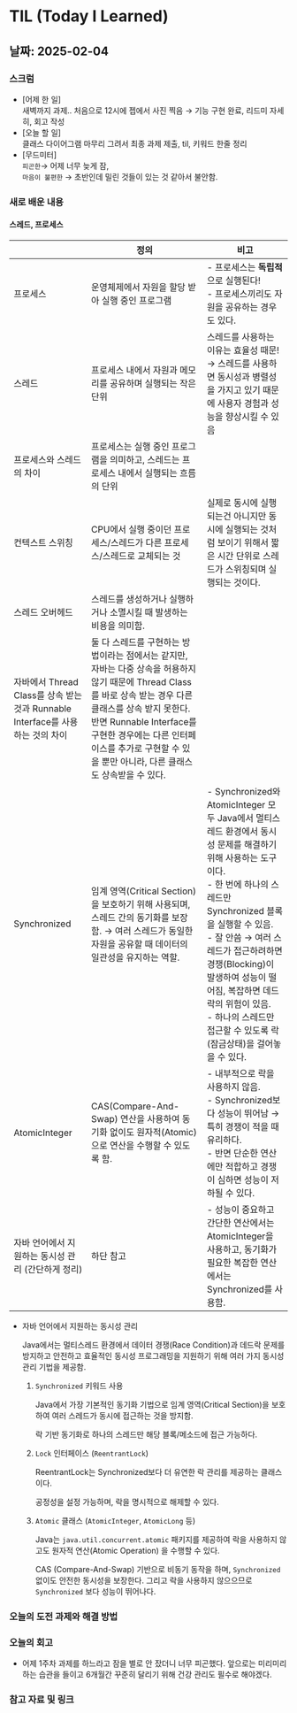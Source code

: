 # TIL (Today I Learned)

## 날짜: 2025-02-04

### 스크럼
- [어제 한 일] <br> 
새벽까지 과제.. 처음으로 12시에 젭에서 사진 찍음 → 기능 구현 완료, 리드미 자세히, 회고 작성
- [오늘 할 일] <br> 
클래스 다이어그램 마무리 그려서 최종 과제 제출, til, 키워드 한줄 정리
- [무드미터] <br> 
`피곤한`→ 어제 너무 늦게 잠,
  <br>`마음이 불편한` → 초반인데 밀린 것들이 있는 것 같아서 불안함.

### 새로 배운 내용
#### 스레드, 프로세스
|                                                            | 정의                                                                                                                                                                                  | 비고                                                                                                                                                                                                                                                  |
|------------------------------------------------------------|-------------------------------------------------------------------------------------------------------------------------------------------------------------------------------------|-----------------------------------------------------------------------------------------------------------------------------------------------------------------------------------------------------------------------------------------------------|
| 프로세스                                                       | 운영체제에서 자원을 할당 받아 실행 중인 프로그램                                                                                                                                                         | - 프로세스는 **독립적**으로 실행된다! <br>- 프로세스끼리도 자원을 공유하는 경우도 있다.                                                                                                                                                                                              |
| 스레드                                                        | 프로세스 내에서 자원과 메모리를 공유하며 실행되는 작은 단위                                                                                                                                                   | 스레드를 사용하는 이유는 효율성 때문! → 스레드를 사용하면 동시성과 병렬성을 가지고 있기 때문에 사용자 경험과 성능을 향상시킬 수 있음                                                                                                                                                                        |
| 프로세스와 스레드의 차이                                              | 프로세스는 실행 중인 프로그램을 의미하고, 스레드는 프로세스 내에서 실행되는 흐름의 단위                                                                                                                                   |                                                                                                                                                                                                                                                     |
| 컨텍스트 스위칭                                                   | CPU에서 실행 중이던 프로세스/스레드가 다른 프로세스/스레드로 교체되는 것                                                                                                                                          | 실제로 동시에 실행되는건 아니지만 동시에 실행되는 것처럼 보이기 위해서 짧은 시간 단위로 스레드가 스위칭되며 실행되는 것이다.                                                                                                                                                                              |
| 스레드 오버헤드                                                   | 스레드를 생성하거나 실행하거나 소멸시킬 때 발생하는 비용을 의미함.                                                                                                                                               |                                                                                                                                                                                                                                                     |
| 자바에서 Thread Class를 상속 받는 것과 Runnable Interface를 사용하는 것의 차이 | 둘 다 스레드를 구현하는 방법이라는 점에서는 같지만, 자바는 다중 상속을 허용하지 않기 때문에 Thread Class를 바로 상속 받는 경우 다른 클래스를 상속 받지 못한다. 반면 Runnable Interface를 구현한 경우에는 다른 인터페이스를 추가로 구현할 수 있을 뿐만 아니라, 다른 클래스도 상속받을 수 있다. |                                                                                                                                                                                                                                                     |
| Synchronized                                               | 임계 영역(Critical Section)을 보호하기 위해 사용되며, 스레드 간의 동기화를 보장함. → 여러 스레드가 동일한 자원을 공유할 때 데이터의 일관성을 유지하는 역할.                                                                                  | - Synchronized와 AtomicInteger 모두 Java에서 멀티스레드 환경에서 동시성 문제를 해결하기 위해 사용하는 도구이다. <br>- 한 번에 하나의 스레드만 Synchronized 블록을 실행할 수 있음. <br>- 잘 안씀 → 여러 스레드가 접근하려하면 경쟁(Blocking)이 발생하여 성능이 떨어짐, 복잡하면 데드락의 위험이 있음. <br>- 하나의 스레드만 접근할 수 있도록 락(잠금상태)을 걸어놓을 수 있다. |
  | AtomicInteger                                              | CAS(Compare-And-Swap) 연산을 사용하여 동기화 없이도 원자적(Atomic)으로 연산을 수행할 수 있도록 함.                                                                                                               | - 내부적으로 락을 사용하지 않음.<br>- Synchronized보다 성능이 뛰어남 → 특히 경쟁이 적을 때 유리하다.<br>- 반면 단순한 연산에만 적합하고 경쟁이 심하면 성능이 저하될 수 있다.                                                                                                                                     |
  | 자바 언어에서 지원하는 동시성 관리 (간단하게 정리)                              | 하단 참고                                                                                                                                                                               | - 성능이 중요하고 간단한 연산에서는 AtomicInteger을 사용하고, 동기화가 필요한 복잡한 연산에서는 Synchronized를 사용함.                                                                                                                                                                     |
- 자바 언어에서 지원하는 동시성 관리

  Java에서는 멀티스레드 환경에서 데이터 경쟁(Race Condition)과 데드락 문제를 방지하고 안전하고 효율적인 동시성 프로그래밍을 지원하기 위해 여러 가지 동시성 관리 기법을 제공함.

    1. `Synchronized` 키워드 사용

       Java에서 가장 기본적인 동기화 기법으로 임계 영역(Critical Section)을 보호하여 여러 스레드가 동시에 접근하는 것을 방지함.

       락 기반 동기화로 하나의 스레드만 해당 블록/메소드에 접근 가능하다.

    2. `Lock` 인터페이스 (`ReentrantLock`)

       ReentrantLock는 Synchronized보다 더 유연한 락 관리를 제공하는 클래스이다.

       공정성을 설정 가능하며, 락을 명시적으로 해제할 수 있다.

    3. `Atomic` 클래스 (`AtomicInteger`, `AtomicLong` 등)

       Java는 `java.util.concurrent.atomic` 패키지를 제공하여 락을 사용하지 않고도 원자적 연산(Atomic Operation) 을 수행할 수 있다.

       CAS (Compare-And-Swap) 기반으로 비동기 동작을 하며, `Synchronized` 없이도 안전한 동시성을 보장한다. 그리고 락을 사용하지 않으으므로 `Synchronized` 보다 성능이 뛰어나다.



### 오늘의 도전 과제와 해결 방법

### 오늘의 회고
- 어제 1주차 과제를 하느라고 잠을 별로 안 잤더니 너무 피곤했다. 앞으로는 미리미리 하는 습관을 들이고 6개월간 꾸준히 달리기 위해 건강 관리도 필수로 해야겠다.

### 참고 자료 및 링크
